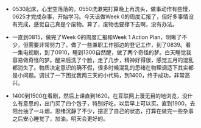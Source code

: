- 0530起床，心里空落落的。0550洗漱完打算晚上再洗头，做事动作有些慢，0625才完成杂事，开始学习。今天该做Week 0的周度汇报了，但好多事情没有完成，感觉自己真是个废物。算了，废物也要撑下去啊，没有办法。

- 一直到0815，做完了Week 0的周度汇报和Week 1 Action Plan，明晰了不少，但需要非常努力了。做了一些兼职工作那边的登记工作，到了0839。看一集电视剧，到了0910，睡到1300自然醒，做了两个奇怪的梦。白天睡觉我容易做奇怪的梦。醒来后洗了个脸，走了几步，精神好得很，感觉五月的混乱都消失了。物质决定意识的确不假，很多时候混乱的思绪在物理调适下其实都是小问题。调试了一下困扰我两三天的小代码，到1400，终于成功，非常高兴。

- 1400到1500在看剧，然后上课直到1620。在互联网上漫无目的地浏览，没什么有意思的，出门买了四个包子，特别好吃，以后早上可以买。直到1900，去阳台抽了一斗烟，思绪沉静了不少，摆正了自己的状态，打算在做完一些杂事之后安心睡觉了，加油，明天会更好的。